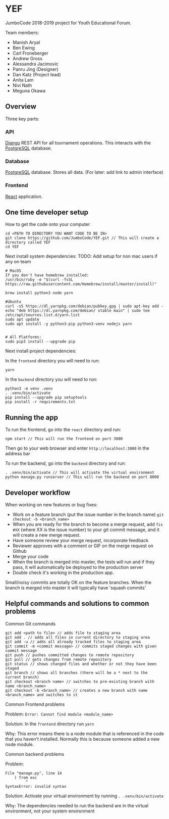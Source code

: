 # YEF

JumboCode 2018-2019 project for Youth Educational Forum.

Team members:

- Manish Aryal
- Ben Ewing
- Carl Froneberger
- Andrew Gross
- Alessandra Jacimovic
- Panru Jing (Designer)
- Dan Katz (Project lead)
- Anita Lam
- Nivi Nath
- Meguna Okawa

## Overview

Three key parts:

### API

[Django](https://www.djangoproject.com/) REST API for all tournament operations. This interacts with the [PostgreSQL](https://www.postgresql.org/) database.

### Database

[PostgreSQL](https://www.postgresql.org/) database. Stores all data. (For later: add link to admin interface)

### Frontend

[React](https://facebook.github.io/react/docs/hello-world.html) application.

## One time developer setup

How to get the code onto your computer

```
cd <PATH TO DIRECTORY YOU WANT CODE TO BE IN>
git clone https://github.com/JumboCode/YEF.git // This will create a directory called YEF
cd YEF
```

Next install system dependencies:
TODO: Add setup for non mac users if any on team

```
# MacOS
If you don't have homebrew installed:
/usr/bin/ruby -e "$(curl -fsSL https://raw.githubusercontent.com/Homebrew/install/master/install)"

brew install python3 node yarn

#Ubuntu
curl -sS https://dl.yarnpkg.com/debian/pubkey.gpg | sudo apt-key add -
echo "deb https://dl.yarnpkg.com/debian/ stable main" | sudo tee /etc/apt/sources.list.d/yarn.list
sudo apt update
sudo apt install -y python3-pip python3-venv nodejs yarn


# All Platforms:
sudo pip3 install --upgrade pip
```

Next install project dependencies:

In the `frontend` directory you will need to run:

```
yarn
```

In the `backend` directory you will need to run:

```
python3 -m venv .venv
. .venv/bin/activate
pip install --upgrade pip setuptools
pip install -r requirements.txt
```

## Running the app

To run the frontend, go into the `react` directory and run:

```
npm start // This will run the frontend on port 3000
```

Then go to your web browser and enter `http://localhost:3000` in the address bar

To run the backend, go into the `backend` directory and run:

```
. .venv/bin/activate // This will activate the virtual environment
python manage.py runserver // This will run the backend on port 8000
```

## Developer workflow

When working on new features or bug fixes:

- Work on a feature branch (put the issue number in the branch name) `git checkout -b <branch_name>`
- When you are ready for the branch to become a merge request, add `fix #XX` (where XX is the issue number) to your git commit message, and it will create a new merge request.
- Have someone review your merge request, incorporate feedback
- Reviewer approves with a comment or GIF on the merge request on Github
- Merge your code
- When the branch is merged into master, the tests will run and if they pass, it will automatically be deployed to the production server
- Double check it's working in the production app.

Small/noisy commits are totally OK on the feature branches. When the branch is merged into master it will typically have 'squash commits'

## Helpful commands and solutions to common problems

Common Git commands

```
git add <path to file> // adds file to staging area
git add . // adds all files in current directory to staging area
git add -u // adds all already tracked files to staging area
git commit -m <commit message> // commits staged changes with given commit message
git push // pushes committed changes to remote repository
git pull // gets changes from remote repository
git status // shows changed files and whether or not they have been staged
git branch // shows all branches (there will be a * next to the current branch)
git checkout <branch name> // switches to pre-existing branch with name <branch_name>
git checkout -b <branch_name> // creates a new branch with name <branch_name> and switches to it
```

Common Frontend problems

Problem: `Error: Cannot find module <module_name>`

Solution: In the `frontend` directory run `yarn`

Why: This error means there is a node module that is referenced in the code that you haven't installed. Normally this is because someone added a new node module.

Common backend problems

Problem:

```
File "manage.py", line 14
    ) from exc
         ^
SyntaxError: invalid syntax
```

Solution: Activate your virtual environment by running `. .venv/bin/activate`

Why: The dependencies needed to run the backend are in the virtual environment, not your system environment
